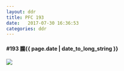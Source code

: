 ```yaml
---
layout: ddr
title: PFC 193
date:   2017-07-30 16:36:53
categories: ddr
---
```


#### **#193** 朧<span class="pull-right">{{ page.date | date_to_long_string }}</span>
![](/images/pfc/193_朧.jpg)
